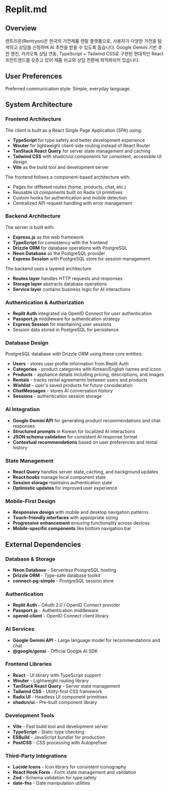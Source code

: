 # Replit.md

## Overview

렌트리온(Rentryon)은 한국의 가전제품 렌탈 플랫폼으로, 사용자가 다양한 가전을 탐색하고 상담을 신청하며 AI 추천을 받을 수 있도록 돕습니다. Google Gemini 기반 추천 엔진, 카카오톡 상담 연동, TypeScript + Tailwind CSS로 구현된 현대적인 React 프런트엔드를 갖추고 있어 제품 비교와 상담 전환에 최적화되어 있습니다.

## User Preferences

Preferred communication style: Simple, everyday language.

## System Architecture

### Frontend Architecture
The client is built as a React Single Page Application (SPA) using:
- **TypeScript** for type safety and better development experience
- **Wouter** for lightweight client-side routing instead of React Router
- **TanStack React Query** for server state management and caching
- **Tailwind CSS** with shadcn/ui components for consistent, accessible UI design
- **Vite** as the build tool and development server

The frontend follows a component-based architecture with:
- Pages for different routes (home, products, chat, etc.)
- Reusable UI components built on Radix UI primitives
- Custom hooks for authentication and mobile detection
- Centralized API request handling with error management

### Backend Architecture
The server is built with:
- **Express.js** as the web framework
- **TypeScript** for consistency with the frontend
- **Drizzle ORM** for database operations with PostgreSQL
- **Neon Database** as the PostgreSQL provider
- **Express Session** with PostgreSQL store for session management

The backend uses a layered architecture:
- **Routes layer** handles HTTP requests and responses
- **Storage layer** abstracts database operations
- **Service layer** contains business logic for AI interactions

### Authentication & Authorization
- **Replit Auth** integrated via OpenID Connect for user authentication
- **Passport.js** middleware for authentication strategy
- **Express Session** for maintaining user sessions
- Session data stored in PostgreSQL for persistence

### Database Design
PostgreSQL database with Drizzle ORM using these core entities:
- **Users** - stores user profile information from Replit Auth
- **Categories** - product categories with Korean/English names and icons
- **Products** - appliance details including pricing, descriptions, and images
- **Rentals** - tracks rental agreements between users and products
- **Wishlist** - user's saved products for future consideration
- **ChatMessages** - stores AI conversation history
- **Sessions** - authentication session storage

### AI Integration
- **Google Gemini API** for generating product recommendations and chat responses
- **Structured prompts** in Korean for localized AI interactions
- **JSON schema validation** for consistent AI response format
- **Contextual recommendations** based on user preferences and rental history

### State Management
- **React Query** handles server state, caching, and background updates
- **React hooks** manage local component state
- **Session storage** maintains authentication state
- **Optimistic updates** for improved user experience

### Mobile-First Design
- **Responsive design** with mobile and desktop navigation patterns
- **Touch-friendly interfaces** with appropriate sizing
- **Progressive enhancement** ensuring functionality across devices
- **Mobile-specific components** like bottom navigation bar

## External Dependencies

### Database & Storage
- **Neon Database** - Serverless PostgreSQL hosting
- **Drizzle ORM** - Type-safe database toolkit
- **connect-pg-simple** - PostgreSQL session store

### Authentication
- **Replit Auth** - OAuth 2.0 / OpenID Connect provider
- **Passport.js** - Authentication middleware
- **openid-client** - OpenID Connect client library

### AI Services
- **Google Gemini API** - Large language model for recommendations and chat
- **@google/genai** - Official Google AI SDK

### Frontend Libraries
- **React** - UI library with TypeScript support
- **Wouter** - Lightweight routing library
- **TanStack React Query** - Server state management
- **Tailwind CSS** - Utility-first CSS framework
- **Radix UI** - Headless UI component primitives
- **shadcn/ui** - Pre-built component library

### Development Tools
- **Vite** - Fast build tool and development server
- **TypeScript** - Static type checking
- **ESBuild** - JavaScript bundler for production
- **PostCSS** - CSS processing with Autoprefixer

### Third-Party Integrations
- **Lucide Icons** - Icon library for consistent iconography
- **React Hook Form** - Form state management and validation
- **Zod** - Schema validation for type safety
- **date-fns** - Date manipulation utilities